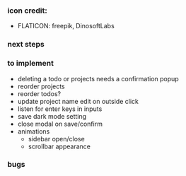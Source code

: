 ### icon credit:

- FLATICON: freepik, DinosoftLabs

### next steps

### to implement

- deleting a todo or projects needs a confirmation popup
- reorder projects
- reorder todos?
- update project name edit on outside click
- listen for enter keys in inputs
- save dark mode setting
- close modal on save/confirm
- animations
  - sidebar open/close
  - scrollbar appearance

### bugs
